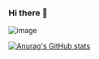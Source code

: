 ### Hi there 👋
![image](https://www.codewars.com/users/Vitaliy%20Replyuk/badges/micro)
<!--
**vr242kj/vr242kj** is a ✨ _special_ ✨ repository because its `README.md` (this file) appears on your GitHub profile.


Here are some ideas to get you started:

- 🔭 I’m currently working on ...
- 🌱 I’m currently learning ...
- 👯 I’m looking to collaborate on ...
- 🤔 I’m looking for help with ...
-->
[![Anurag's GitHub stats](https://github-readme-stats.vercel.app/api?username=vr242kj)](https://github.com/anuraghazra/github-readme-stats)
